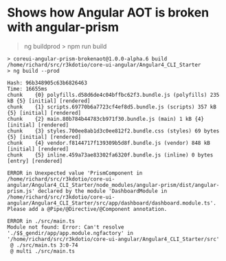 # Shows how Angular AOT is broken with angular-prism

> ng buildprod
	> npm run build

	> coreui-angular-prism-brokenaot@1.0.0-alpha.6 build /home/richard/src/r3kdotio/core-ui-angular/Angular4_CLI_Starter
	> ng build --prod

	Hash: 96b348905c63b6826463                                                              
	Time: 16655ms
	chunk    {0} polyfills.d58d6de4c04bffbc62f3.bundle.js (polyfills) 235 kB {5} [initial] [rendered]
	chunk    {1} scripts.69770b6a7723cf4ef8d5.bundle.js (scripts) 357 kB {5} [initial] [rendered]
	chunk    {2} main.80b784b44783cb971f30.bundle.js (main) 1 kB {4} [initial] [rendered]
	chunk    {3} styles.700ee8ab1d3c0ee812f2.bundle.css (styles) 69 bytes {5} [initial] [rendered]
	chunk    {4} vendor.f8144717f139309b5d8f.bundle.js (vendor) 848 kB [initial] [rendered]
	chunk    {5} inline.459a73ae83302fa6320f.bundle.js (inline) 0 bytes [entry] [rendered]

	ERROR in Unexpected value 'PrismComponent in /home/richard/src/r3kdotio/core-ui-angular/Angular4_CLI_Starter/node_modules/angular-prism/dist/angular-prism.js' declared by the module 'DashboardModule in /home/richard/src/r3kdotio/core-ui-angular/Angular4_CLI_Starter/src/app/dashboard/dashboard.module.ts'. Please add a @Pipe/@Directive/@Component annotation.

	ERROR in ./src/main.ts
	Module not found: Error: Can't resolve './$$_gendir/app/app.module.ngfactory' in '/home/richard/src/r3kdotio/core-ui-angular/Angular4_CLI_Starter/src'
	 @ ./src/main.ts 3:0-74
	 @ multi ./src/main.ts

